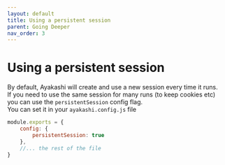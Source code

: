 ```yaml
---
layout: default
title: Using a persistent session
parent: Going Deeper
nav_order: 3
---
```


# Using a persistent session

By default, Ayakashi will create and use a new session every time it runs.  
If you need to use the same session for many runs (to keep cookies etc) you can use
the `persistentSession` config flag.  
You can set it in your `ayakashi.config.js` file

```js
module.exports = {
    config: {
        persistentSession: true
    },
    //... the rest of the file
}
```
